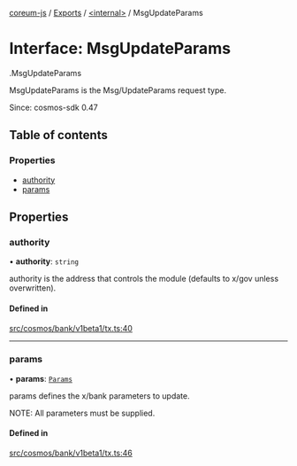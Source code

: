 [coreum-js](../README.md) / [Exports](../modules.md) / [<internal\>](../modules/internal_.md) / MsgUpdateParams

# Interface: MsgUpdateParams

[<internal>](../modules/internal_.md).MsgUpdateParams

MsgUpdateParams is the Msg/UpdateParams request type.

Since: cosmos-sdk 0.47

## Table of contents

### Properties

- [authority](internal_.MsgUpdateParams-1.md#authority)
- [params](internal_.MsgUpdateParams-1.md#params)

## Properties

### authority

• **authority**: `string`

authority is the address that controls the module (defaults to x/gov unless overwritten).

#### Defined in

[src/cosmos/bank/v1beta1/tx.ts:40](https://github.com/CooperFoundation/coreum-js/blob/54a22f0/src/cosmos/bank/v1beta1/tx.ts#L40)

___

### params

• **params**: [`Params`](../modules/internal_.md#params-4)

params defines the x/bank parameters to update.

NOTE: All parameters must be supplied.

#### Defined in

[src/cosmos/bank/v1beta1/tx.ts:46](https://github.com/CooperFoundation/coreum-js/blob/54a22f0/src/cosmos/bank/v1beta1/tx.ts#L46)
